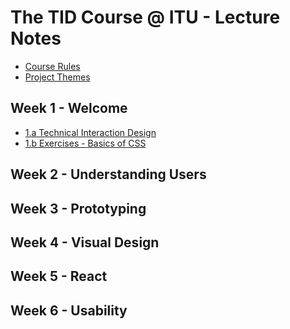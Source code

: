 # The TID Course @ ITU - Lecture Notes

- [Course Rules](Course%20Rules.md)
- [Project Themes](Project-Themes.md)
## Week 1 - Welcome
- [1.a Technical Interaction Design](Lectures/1.a%20Technical%20Interaction%20Design.md)
- [1.b Exercises - Basics of CSS](Lectures/1.b%20Exercises%20-%20Basics%20of%20CSS.md)

## Week 2 - Understanding Users

## Week 3 - Prototyping

## Week 4 - Visual Design

## Week 5 - React 

## Week 6 - Usability 


